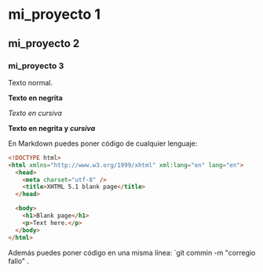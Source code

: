 # mi_proyecto 1

## mi_proyecto 2

### mi_proyecto 3

Texto normal.

**Texto en negrita**

*Texto en cursiva*

**Texto en negrita y _cursiva_**

En Markdown puedes poner código de cualquier lenguaje:

```HTML
<!DOCTYPE html>
<html xmlns="http://www.w3.org/1999/xhtml" xml:lang="en" lang="en">
  <head>
    <meta charset="utf-8" />
    <title>XHTML 5.1 blank page</title>
  </head>

  <body>
    <h1>Blank page</h1>
    <p>Text here.</p>
  </body>
</html>
```

Además puedes poner código en una misma línea: `git commin -m "corregio fallo" .






